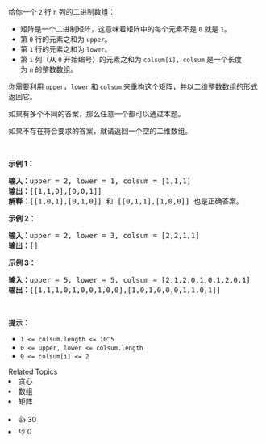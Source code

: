 <p>给你一个&nbsp;<code>2</code>&nbsp;行 <code>n</code> 列的二进制数组：</p>

<ul> 
 <li>矩阵是一个二进制矩阵，这意味着矩阵中的每个元素不是&nbsp;<code>0</code>&nbsp;就是&nbsp;<code>1</code>。</li> 
 <li>第 <code>0</code> 行的元素之和为&nbsp;<code>upper</code>。</li> 
 <li>第 <code>1</code> 行的元素之和为 <code>lower</code>。</li> 
 <li>第 <code>i</code> 列（从 <code>0</code> 开始编号）的元素之和为&nbsp;<code>colsum[i]</code>，<code>colsum</code>&nbsp;是一个长度为&nbsp;<code>n</code>&nbsp;的整数数组。</li> 
</ul>

<p>你需要利用&nbsp;<code>upper</code>，<code>lower</code>&nbsp;和&nbsp;<code>colsum</code>&nbsp;来重构这个矩阵，并以二维整数数组的形式返回它。</p>

<p>如果有多个不同的答案，那么任意一个都可以通过本题。</p>

<p>如果不存在符合要求的答案，就请返回一个空的二维数组。</p>

<p>&nbsp;</p>

<p><strong>示例 1：</strong></p>

<pre><strong>输入：</strong>upper = 2, lower = 1, colsum = [1,1,1]
<strong>输出：</strong>[[1,1,0],[0,0,1]]
<strong>解释：</strong>[[1,0,1],[0,1,0]] 和 [[0,1,1],[1,0,0]] 也是正确答案。
</pre>

<p><strong>示例 2：</strong></p>

<pre><strong>输入：</strong>upper = 2, lower = 3, colsum = [2,2,1,1]
<strong>输出：</strong>[]
</pre>

<p><strong>示例 3：</strong></p>

<pre><strong>输入：</strong>upper = 5, lower = 5, colsum = [2,1,2,0,1,0,1,2,0,1]
<strong>输出：</strong>[[1,1,1,0,1,0,0,1,0,0],[1,0,1,0,0,0,1,1,0,1]]
</pre>

<p>&nbsp;</p>

<p><strong>提示：</strong></p>

<ul> 
 <li><code>1 &lt;= colsum.length &lt;= 10^5</code></li> 
 <li><code>0 &lt;= upper, lower &lt;= colsum.length</code></li> 
 <li><code>0 &lt;= colsum[i] &lt;= 2</code></li> 
</ul>

<div><div>Related Topics</div><div><li>贪心</li><li>数组</li><li>矩阵</li></div></div><br><div><li>👍 30</li><li>👎 0</li></div>